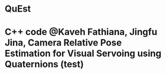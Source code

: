 # QuEst
# C++ code     @Kaveh Fathiana, Jingfu Jina,   Camera Relative Pose Estimation for Visual Servoing using Quaternions (test)
